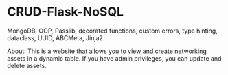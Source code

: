 # CRUD-Flask-NoSQL
MongoDB, OOP, Passlib, decorated functions, custom errors, type hinting, dataclass, UUID, ABCMeta, Jinja2.

About: This is a website that allows you to view and create networking assets in a  dynamic table. If you have admin privileges, you can update and delete assets.
